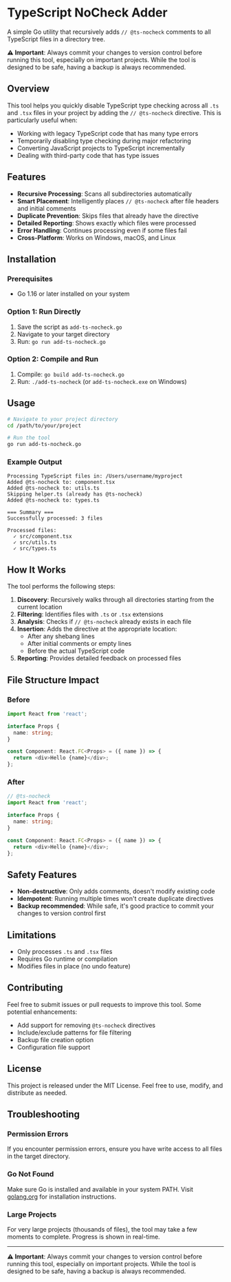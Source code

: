 # TypeScript NoCheck Adder

A simple Go utility that recursively adds `// @ts-nocheck` comments to all TypeScript files in a directory tree.


**⚠️ Important**: Always commit your changes to version control before running this tool, especially on important projects. While the tool is designed to be safe, having a backup is always recommended.

## Overview

This tool helps you quickly disable TypeScript type checking across all `.ts` and `.tsx` files in your project by adding the `// @ts-nocheck` directive. This is particularly useful when:

- Working with legacy TypeScript code that has many type errors
- Temporarily disabling type checking during major refactoring
- Converting JavaScript projects to TypeScript incrementally
- Dealing with third-party code that has type issues

## Features

- **Recursive Processing**: Scans all subdirectories automatically
- **Smart Placement**: Intelligently places `// @ts-nocheck` after file headers and initial comments
- **Duplicate Prevention**: Skips files that already have the directive
- **Detailed Reporting**: Shows exactly which files were processed
- **Error Handling**: Continues processing even if some files fail
- **Cross-Platform**: Works on Windows, macOS, and Linux

## Installation

### Prerequisites
- Go 1.16 or later installed on your system

### Option 1: Run Directly
1. Save the script as `add-ts-nocheck.go`
2. Navigate to your target directory
3. Run: `go run add-ts-nocheck.go`

### Option 2: Compile and Run
1. Compile: `go build add-ts-nocheck.go`
2. Run: `./add-ts-nocheck` (or `add-ts-nocheck.exe` on Windows)

## Usage

```bash
# Navigate to your project directory
cd /path/to/your/project

# Run the tool
go run add-ts-nocheck.go
```

### Example Output

```
Processing TypeScript files in: /Users/username/myproject
Added @ts-nocheck to: component.tsx
Added @ts-nocheck to: utils.ts
Skipping helper.ts (already has @ts-nocheck)
Added @ts-nocheck to: types.ts

=== Summary ===
Successfully processed: 3 files

Processed files:
  ✓ src/component.tsx
  ✓ src/utils.ts
  ✓ src/types.ts
```

## How It Works

The tool performs the following steps:

1. **Discovery**: Recursively walks through all directories starting from the current location
2. **Filtering**: Identifies files with `.ts` or `.tsx` extensions
3. **Analysis**: Checks if `// @ts-nocheck` already exists in each file
4. **Insertion**: Adds the directive at the appropriate location:
   - After any shebang lines
   - After initial comments or empty lines
   - Before the actual TypeScript code
5. **Reporting**: Provides detailed feedback on processed files

## File Structure Impact

### Before
```typescript
import React from 'react';

interface Props {
  name: string;
}

const Component: React.FC<Props> = ({ name }) => {
  return <div>Hello {name}</div>;
};
```

### After
```typescript
// @ts-nocheck
import React from 'react';

interface Props {
  name: string;
}

const Component: React.FC<Props> = ({ name }) => {
  return <div>Hello {name}</div>;
};
```

## Safety Features

- **Non-destructive**: Only adds comments, doesn't modify existing code
- **Idempotent**: Running multiple times won't create duplicate directives
- **Backup recommended**: While safe, it's good practice to commit your changes to version control first

## Limitations

- Only processes `.ts` and `.tsx` files
- Requires Go runtime or compilation
- Modifies files in place (no undo feature)

## Contributing

Feel free to submit issues or pull requests to improve this tool. Some potential enhancements:

- Add support for removing `@ts-nocheck` directives
- Include/exclude patterns for file filtering
- Backup file creation option
- Configuration file support

## License

This project is released under the MIT License. Feel free to use, modify, and distribute as needed.

## Troubleshooting

### Permission Errors
If you encounter permission errors, ensure you have write access to all files in the target directory.

### Go Not Found
Make sure Go is installed and available in your system PATH. Visit [golang.org](https://golang.org/dl/) for installation instructions.

### Large Projects
For very large projects (thousands of files), the tool may take a few moments to complete. Progress is shown in real-time.

---

**⚠️ Important**: Always commit your changes to version control before running this tool, especially on important projects. While the tool is designed to be safe, having a backup is always recommended.